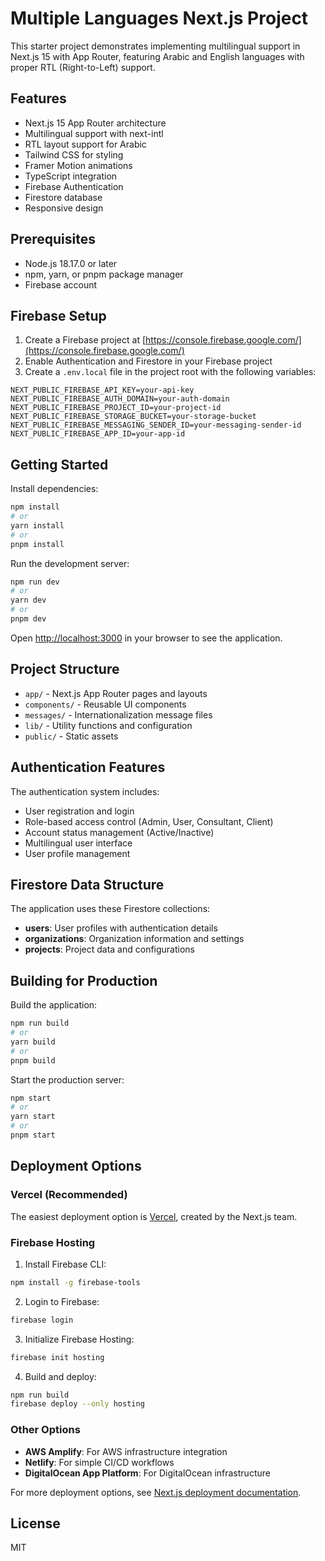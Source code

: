 # Multiple Languages Next.js Project

This starter project demonstrates implementing multilingual support in Next.js 15 with App Router, featuring Arabic and English languages with proper RTL (Right-to-Left) support.

## Features

- Next.js 15 App Router architecture
- Multilingual support with next-intl
- RTL layout support for Arabic
- Tailwind CSS for styling
- Framer Motion animations
- TypeScript integration
- Firebase Authentication
- Firestore database
- Responsive design

## Prerequisites

- Node.js 18.17.0 or later
- npm, yarn, or pnpm package manager
- Firebase account

## Firebase Setup

1. Create a Firebase project at [https://console.firebase.google.com/](https://console.firebase.google.com/)
2. Enable Authentication and Firestore in your Firebase project
3. Create a `.env.local` file in the project root with the following variables:

```
NEXT_PUBLIC_FIREBASE_API_KEY=your-api-key
NEXT_PUBLIC_FIREBASE_AUTH_DOMAIN=your-auth-domain
NEXT_PUBLIC_FIREBASE_PROJECT_ID=your-project-id
NEXT_PUBLIC_FIREBASE_STORAGE_BUCKET=your-storage-bucket
NEXT_PUBLIC_FIREBASE_MESSAGING_SENDER_ID=your-messaging-sender-id
NEXT_PUBLIC_FIREBASE_APP_ID=your-app-id
```

## Getting Started

Install dependencies:

```bash
npm install
# or
yarn install
# or
pnpm install
```

Run the development server:

```bash
npm run dev
# or
yarn dev
# or
pnpm dev
```

Open [http://localhost:3000](http://localhost:3000) in your browser to see the application.

## Project Structure

- `app/` - Next.js App Router pages and layouts
- `components/` - Reusable UI components
- `messages/` - Internationalization message files
- `lib/` - Utility functions and configuration
- `public/` - Static assets

## Authentication Features

The authentication system includes:

- User registration and login
- Role-based access control (Admin, User, Consultant, Client)
- Account status management (Active/Inactive)
- Multilingual user interface
- User profile management

## Firestore Data Structure

The application uses these Firestore collections:

- **users**: User profiles with authentication details
- **organizations**: Organization information and settings
- **projects**: Project data and configurations

## Building for Production

Build the application:

```bash
npm run build
# or
yarn build
# or
pnpm build
```

Start the production server:

```bash
npm start
# or
yarn start
# or
pnpm start
```

## Deployment Options

### Vercel (Recommended)

The easiest deployment option is [Vercel](https://vercel.com/new?utm_medium=default-template&filter=next.js), created by the Next.js team.

### Firebase Hosting

1. Install Firebase CLI:
```bash
npm install -g firebase-tools
```

2. Login to Firebase:
```bash
firebase login
```

3. Initialize Firebase Hosting:
```bash
firebase init hosting
```

4. Build and deploy:
```bash
npm run build
firebase deploy --only hosting
```

### Other Options

- **AWS Amplify**: For AWS infrastructure integration
- **Netlify**: For simple CI/CD workflows
- **DigitalOcean App Platform**: For DigitalOcean infrastructure

For more deployment options, see [Next.js deployment documentation](https://nextjs.org/docs/deployment).

## License

MIT
